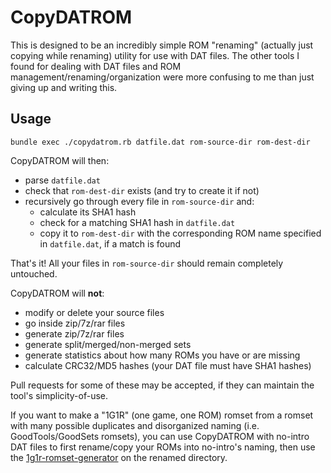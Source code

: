 # CopyDATROM

This is designed to be an incredibly simple ROM "renaming" (actually just copying while renaming) utility for use with DAT files. The other tools I found for dealing with DAT files and ROM management/renaming/organization were more confusing to me than just giving up and writing this.

## Usage

    bundle exec ./copydatrom.rb datfile.dat rom-source-dir rom-dest-dir

CopyDATROM will then:

 * parse `datfile.dat`
 * check that `rom-dest-dir` exists (and try to create it if not)
 * recursively go through every file in `rom-source-dir` and:
     * calculate its SHA1 hash
     * check for a matching SHA1 hash in `datfile.dat`
     * copy it to `rom-dest-dir` with the corresponding ROM name specified in `datfile.dat`, if a match is found

That's it! All your files in `rom-source-dir` should remain completely untouched.

CopyDATROM will **not**:

 * modify or delete your source files
 * go inside zip/7z/rar files
 * generate zip/7z/rar files
 * generate split/merged/non-merged sets
 * generate statistics about how many ROMs you have or are missing
 * calculate CRC32/MD5 hashes (your DAT file must have SHA1 hashes)
 
Pull requests for some of these may be accepted, if they can maintain the tool's simplicity-of-use.

If you want to make a "1G1R" (one game, one ROM) romset from a romset with many possible duplicates and disorganized naming (i.e. GoodTools/GoodSets romsets), you can use CopyDATROM with no-intro DAT files to first rename/copy your ROMs into no-intro's naming, then use the [1g1r-romset-generator](https://github.com/andrebrait/1g1r-romset-generator) on the renamed directory.
